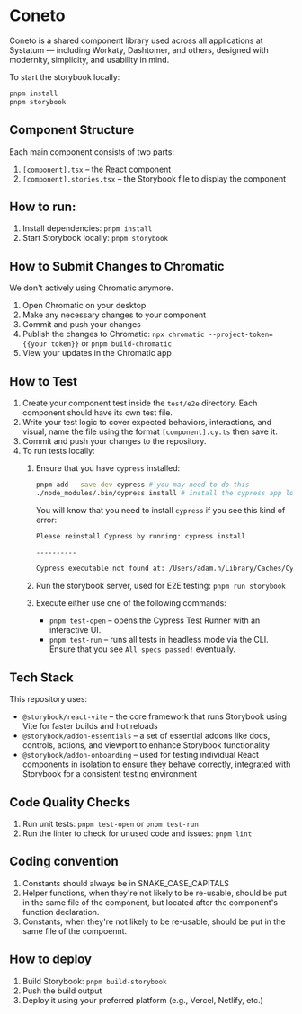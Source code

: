 # Coneto

Coneto is a shared component library used across all applications at Systatum — including Workaty, Dashtomer, and others, designed with modernity, simplicity, and usability in mind.

To start the storybook locally:

```bash
pnpm install
pnpm storybook
```

## Component Structure

Each main component consists of two parts:

1. `[component].tsx` – the React component
2. `[component].stories.tsx` – the Storybook file to display the component

## How to run:

1. Install dependencies: `pnpm install`
2. Start Storybook locally: `pnpm storybook`

## How to Submit Changes to Chromatic

We don't actively using Chromatic anymore.

1. Open Chromatic on your desktop
2. Make any necessary changes to your component
3. Commit and push your changes
4. Publish the changes to Chromatic: `npx chromatic --project-token={{your token}}` or `pnpm build-chromatic`
5. View your updates in the Chromatic app

## How to Test

1. Create your component test inside the `test/e2e` directory. Each component should have its own test file.
2. Write your test logic to cover expected behaviors, interactions, and visual, name the file using the format `[component].cy.ts` then save it.
3. Commit and push your changes to the repository.
4. To run tests locally:
   1. Ensure that you have `cypress` installed:
      ```bash
      pnpm add --save-dev cypress # you may need to do this
      ./node_modules/.bin/cypress install # install the cypress app locally
      ```

      You will know that you need to install `cypress` if you see this kind of error:

      ```txt
      Please reinstall Cypress by running: cypress install

      ----------

      Cypress executable not found at: /Users/adam.h/Library/Caches/Cypress/14.5.3/Cypress.app/Contents/MacOS/Cypress
      ```
   1. Run the storybook server, used for E2E testing: `pnpm run storybook`
   1. Execute either use one of the following commands:
      - `pnpm test-open` – opens the Cypress Test Runner with an interactive UI.
      - `pnpm test-run` – runs all tests in headless mode via the CLI. Ensure that you see `All specs passed!` eventually.

## Tech Stack

This repository uses:

- `@storybook/react-vite` – the core framework that runs Storybook using Vite for faster builds and hot reloads
- `@storybook/addon-essentials` – a set of essential addons like docs, controls, actions, and viewport to enhance Storybook functionality
- `@storybook/addon-onboarding` – used for testing individual React components in isolation to ensure they behave correctly, integrated with Storybook for a consistent testing environment

## Code Quality Checks

1. Run unit tests: `pnpm test-open` or `pnpm test-run`
2. Run the linter to check for unused code and issues: `pnpm lint`

## Coding convention

1. Constants should always be in SNAKE_CASE_CAPITALS
2. Helper functions, when they're not likely to be re-usable, should be put in the same file of the component, but located after the component's function declaration.
3. Constants, when they're not likely to be re-usable, should be put in the same file of the compoennt.

## How to deploy

1. Build Storybook: `pnpm build-storybook`
2. Push the build output
3. Deploy it using your preferred platform (e.g., Vercel, Netlify, etc.)
